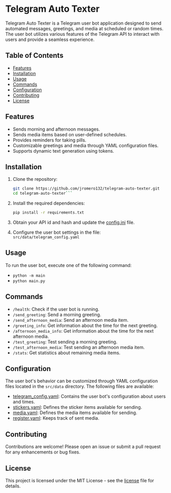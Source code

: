 # Telegram Auto Texter

Telegram Auto Texter is a Telegram user bot application designed to send automated messages,
greetings, and media at scheduled or random times. The user bot utilizes various features of the
Telegram API to interact with users and provide a seamless experience.

## Table of Contents

- [Features](#features)
- [Installation](#installation)
- [Usage](#usage)
- [Commands](#commands)
- [Configuration](#configuration)
- [Contributing](#contributing)
- [License](#license)

## Features

- Sends morning and afternoon messages.
- Sends media items based on user-defined schedules.
- Provides reminders for taking pills.
- Customizable greetings and media through YAML configuration files.
- Supports dynamic text generation using tokens.

## Installation

1. Clone the repository:
    ```bash
    git clone https://github.com/jromero132/telegram-auto-texter.git
    cd telegram-auto-texter```

2. Install the required dependencies:
    ```bash
    pip install -r requirements.txt
    ```
3. Obtain your API id and hash and update the [config.ini](config.ini) file.

4. Configure the user bot settings in the file: `src/data/telegram_config.yaml`

## Usage

To run the user bot, execute one of the following command:

- `python -m main`
- `python main.py`

## Commands

- `/health`: Check if the user bot is running.
- `/send_greeting`: Send a morning greeting.
- `/send_afternoon_media`: Send an afternoon media item.
- `/greeting_info`: Get information about the time for the next greeting.
- `/afternoon_media_info`: Get information about the time for the next afternoon media.
- `/test_greeting`: Test sending a morning greeting.
- `/test_afternoon_media`: Test sending an afternoon media item.
- `/stats`: Get statistics about remaining media items.

## Configuration

The user bot's behavior can be customized through YAML configuration files located in the `src/data`
directory. The following files are available:

- [telegram_config.yaml](src/data/telegram_config.yaml): Contains the user bot's configuration about
users and times.
- [stickers.yaml](src/data/stickers.yaml): Defines the sticker items available for sending.
- [media.yaml](src/data/media.yaml): Defines the media items available for sending.
- [register.yaml](src/data/register.yaml): Keeps track of sent media.

## Contributing
Contributions are welcome! Please open an issue or submit a pull request for any enhancements or bug
fixes.

## License
This project is licensed under the MIT License - see the [license](license) file for details.
